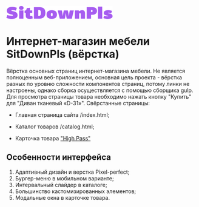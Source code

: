 ![alt text](https://github.com/EkaterinaPodneva/internet-sofa-market/blob/main/src/img/logo-text.svg)
# Интернет-магазин мебели SitDownPls (вёрстка)
Вёрстка основных страниц интернет-магазина мебели. Не является полноценным веб-приложением, основная цель проекта - вёрстка разных по уровню сложности компонентов страниц, потому линки не настроены, однако сборка осуществляется с помощью сборщика gulp. Для просмотра страницы товара необходимо нажать кнопку "Купить" для "Диван тканевый «D-31»".  Свёрстанные страницы:
- Главная страница сайта /index.html;
* Каталог товаров /catalog.html;
+ Карточка товара  ["High Pass"](https://ekaterinapodneva.github.io/higs-pass/)
## Особенности интерфейса
1. Адаптивный дизайн и верстка Pixel-perfect;
1. Бургер-меню в мобильном варианте;
1. Интервальный слайдер в каталоге;
2. Большинство кастомизированных элементов;
3. Модальные окна в карточке товара.
